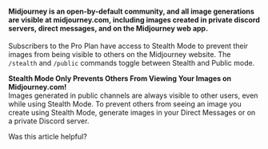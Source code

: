 #### Midjourney is an open-by-default community, and all image generations are visible at midjourney.com, including images created in private discord servers, direct messages, and on the Midjourney web app.

Subscribers to the Pro Plan have access to Stealth Mode to prevent their images from being visible to others on the Midjourney website. The `/stealth` and `/public` commands toggle between Stealth and Public mode.

**Stealth Mode Only Prevents Others From Viewing Your Images on Midjourney.com!**  
Images generated in public channels are always visible to other users, even while using Stealth Mode. To prevent others from seeing an image you create using Stealth Mode, generate images in your Direct Messages or on a private Discord server.

Was this article helpful?